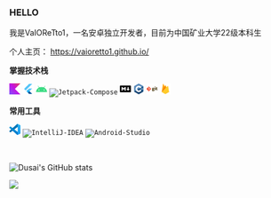 ### HELLO

我是VaIOReTto1，一名安卓独立开发者，目前为中国矿业大学22级本科生

个人主页： https://vaioretto1.github.io/


**掌握技术栈**

<code><img height="20" src="https://raw.githubusercontent.com/github/explore/80688e429a7d4ef2fca1e82350fe8e3517d3494d/topics/kotlin/kotlin.png" alt="Kotlin" title="Kotlin"></code>
<code><img height="20" src="https://raw.githubusercontent.com/github/explore/80688e429a7d4ef2fca1e82350fe8e3517d3494d/topics/flutter/flutter.png" alt="Flutter" title="Flutter"></code>
<code><img height="20" src="https://raw.githubusercontent.com/github/explore/80688e429a7d4ef2fca1e82350fe8e3517d3494d/topics/android/android.png" alt="Android" title="Android"></code>
<code><img height="20" src="https://avatars.githubusercontent.com/u/71742764?s=200&v=4" alt="Jetpack-Compose" title="Jetpack-Compose"></code>
<code><img height="20" src="https://raw.githubusercontent.com/github/explore/80688e429a7d4ef2fca1e82350fe8e3517d3494d/topics/markdown/markdown.png" alt="Markdown" title="MarkDown"></code>
<code><img height="20" src="https://raw.githubusercontent.com/github/explore/80688e429a7d4ef2fca1e82350fe8e3517d3494d/topics/cpp/cpp.png" alt="C++" title="C++"></code>
<code><img height="20" src="https://raw.githubusercontent.com/github/explore/80688e429a7d4ef2fca1e82350fe8e3517d3494d/topics/git/git.png" alt="Git" title="Git"></code>
<code><img height="20" src="https://raw.githubusercontent.com/github/explore/80688e429a7d4ef2fca1e82350fe8e3517d3494d/topics/firebase/firebase.png" alt="FireBase" title="FireBase"></code>

**常用工具**

<code><img height="20" src="https://raw.githubusercontent.com/github/explore/80688e429a7d4ef2fca1e82350fe8e3517d3494d/topics/visual-studio-code/visual-studio-code.png" alt="VSCode" title="VSCode"></code>
<code><img height="20" src="https://img.icons8.com/color/240/000000/intellij-idea.png" alt="IntelliJ-IDEA" title="IntelliJ-IDEA"></code>
<code><img height="20" src="https://img.icons8.com/color/240/000000/android-studio.png" alt="Android-Studio" title="Android-Studio"></code>
    
<br>

![Dusai's GitHub stats](https://github-readme-stats.vercel.app/api?username=VaIOReTto1&show_icons=true&theme=radical)

<img align="left" src="https://github-readme-stats.vercel.app/api/top-langs/?username=VaIOReTto1&layout=compact">

<!--
**VaIOReTto1/VaIOReTto1** is a ✨ _special_ ✨ repository because its `README.md` (this file) appears on your GitHub profile.

Here are some ideas to get you started:

- 🔭 I’m currently working on ...
- 🌱 I’m currently learning ...
- 👯 I’m looking to collaborate on ...
- 🤔 I’m looking for help with ...
- 💬 Ask me about ...
- 📫 How to reach me: ...
- 😄 Pronouns: ...
- ⚡ Fun fact: ...
-->
